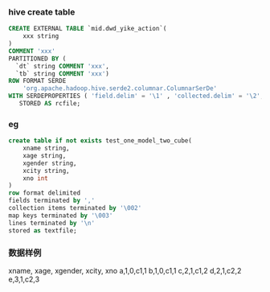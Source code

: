### hive create table
```sql
CREATE EXTERNAL TABLE `mid.dwd_yike_action`(
    xxx string
)
COMMENT 'xxx'
PARTITIONED BY ( 
  `dt` string COMMENT 'xxx', 
  `tb` string COMMENT 'xxx')
ROW FORMAT SERDE
    'org.apache.hadoop.hive.serde2.columnar.ColumnarSerDe'
WITH SERDEPROPERTIES ( 'field.delim' = '\1' , 'collected.delim' = '\2', 'mapkey.delim' = '\3', 'line.delim' = '\n')
   STORED AS rcfile;
```
### eg
```sql
create table if not exists test_one_model_two_cube(
    xname string,
    xage string,
    xgender string,
    xcity string,
    xno int
)
row format delimited
fields terminated by ','
collection items terminated by '\002'
map keys terminated by '\003'
lines terminated by '\n'
stored as textfile;
```

### 数据样例
xname, xage, xgender, xcity, xno
a,1,0,c1,1
b,1,0,c1,1
c,2,1,c1,2
d,2,1,c2,2
e,3,1,c2,3
